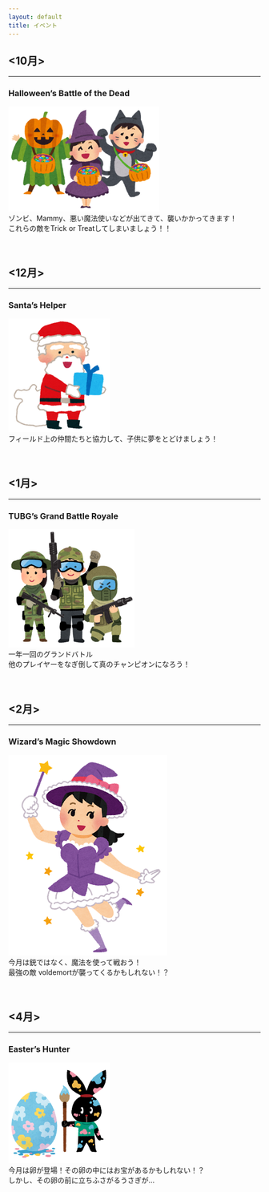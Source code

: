 ```yaml
---
layout: default
title: イベント
---
```


## <10月>

---

### Halloween’s Battle of the Dead
<img alt="hal" src="ソフトウェア工学image/halloween_trickortreat.png" width="60%">
<br>
ゾンビ、Mammy、悪い魔法使いなどが出てきて、襲いかかってきます！<br>
これらの敵をTrick or Treatしてしまいましょう！！
<br><br><br>

## <12月>

---

### Santa’s Helper
<img alt="hal" src="ソフトウェア工学image/christmas_santa_present.png" width="40%">
<br>
フィールド上の仲間たちと協力して、子供に夢をとどけましょう！
<br><br><br>

## <1月>

---

### TUBG’s Grand Battle Royale
<img alt="hal" src="ソフトウェア工学image/survival_game.png" width="50%">
<br>
一年一回のグランドバトル<br>
他のプレイヤーをなぎ倒して真のチャンピオンになろう！
<br><br><br>

## <2月>

---

### Wizard’s Magic Showdown
![魔法少女](ソフトウェア工学image/majo_girl_majokko.png)
<br>
今月は銃ではなく、魔法を使って戦おう！<br>
最強の敵 voldemortが襲ってくるかもしれない！？
<br><br><br>


## <4月>

---

### Easter’s Hunter
<img alt="hal" src="ソフトウェア工学image/pyoko_easter_egg.png" width="40%">
<br>
今月は卵が登場！その卵の中にはお宝があるかもしれない！？<br>
しかし、その卵の前に立ちふさがるうさぎが…
<br>
